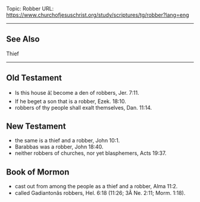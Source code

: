 Topic: Robber
URL: https://www.churchofjesuschrist.org/study/scriptures/tg/robber?lang=eng

---

## See Also

Thief

---

## Old Testament

- Is this house â¦ become a den of robbers, Jer. 7:11.
- If he beget a son that is a robber, Ezek. 18:10.
- robbers of thy people shall exalt themselves, Dan. 11:14.

## New Testament

- the same is a thief and a robber, John 10:1.
- Barabbas was a robber, John 18:40.
- neither robbers of churches, nor yet blasphemers, Acts 19:37.

## Book of Mormon

- cast out from among the people as a thief and a robber, Alma 11:2.
- called Gadiantonâs robbers, Hel. 6:18 (11:26; 3Â Ne. 2:11; Morm. 1:18).

